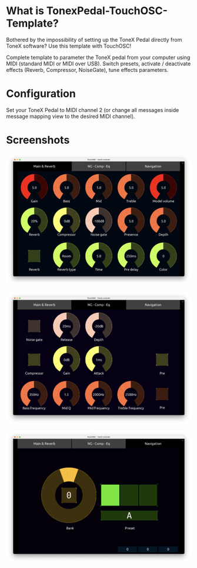 # What is TonexPedal-TouchOSC-Template?

Bothered by the impossibility of setting up the ToneX Pedal directly from ToneX software? Use this template with TouchOSC!

Complete template to parameter the ToneX pedal from your computer using MIDI (standard MIDI or MIDI over USB). Switch presets, activate / deactivate effects (Reverb, Compressor, NoiseGate), tune effects parameters.

# Configuration

Set your ToneX Pedal to MIDI channel 2 (or change all messages inside message mapping view to the desired MIDI channel).

# Screenshots

![Screen 1](https://github.com/ThibaultDucray/TonexPedal-TouchOSC-Template/blob/main/Tonex%20TouchOSC%20Layout%2001.png)

![Screen 2](https://github.com/ThibaultDucray/TonexPedal-TouchOSC-Template/blob/main/Tonex%20TouchOSC%20Layout%2002.png)

![Screen 3](https://github.com/ThibaultDucray/TonexPedal-TouchOSC-Template/blob/main/Tonex%20TouchOSC%20Layout%2003.png)
